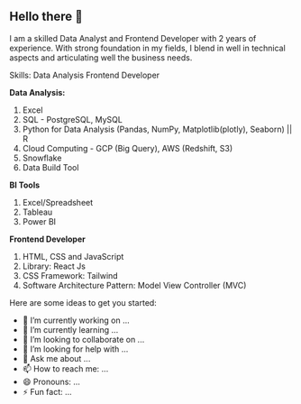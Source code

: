 

<h2>Hello there 👋</h2> 

I am a skilled Data Analyst and Frontend Developer with 2 years of experience. With strong foundation in my fields, I blend in well in technical aspects and articulating well the business needs.

<bold>Skills:</bold>
Data Analysis
Frontend Developer

<strong>Data Analysis:</strong>
1. Excel
2. SQL - PostgreSQL, MySQL
3. Python for Data Analysis (Pandas, NumPy, Matplotlib(plotly), Seaborn) || R 
4. Cloud Computing - GCP (Big Query), AWS (Redshift, S3)
5. Snowflake
6. Data Build Tool

<strong>BI Tools</strong>
1. Excel/Spreadsheet
2. Tableau
3. Power BI


<strong>Frontend Developer</strong>
1. HTML, CSS and JavaScript
2. Library: React Js
3. CSS Framework: Tailwind
4. Software Architecture Pattern: Model View Controller (MVC)

Here are some ideas to get you started:

- 🔭 I’m currently working on ...
- 🌱 I’m currently learning ...
- 👯 I’m looking to collaborate on ...
- 🤔 I’m looking for help with ...
- 💬 Ask me about ...
- 📫 How to reach me: ...
- 😄 Pronouns: ...
- ⚡ Fun fact: ...

